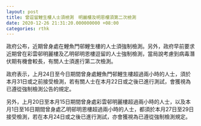 ```yaml
---
layout: post
title: 曾逗留鯉生樓人士須檢測　明麗樓及明恩樓須第二次檢測
date: 2020-12-26 21:31:20.000000000 +08:00
categories: rthk
---
```


政府公布，近期曾身處在鯉魚門邨鯉生樓的人士須強制檢測。另外，政府早前要求近期曾在彩雲邨明麗樓及乙明邨明恩樓逗留的人士強制檢測，當局說考慮到病毒潛伏期有機會較長，有關人士須進行第二次檢測。

政府表示，上月24日至今日期間曾身處鯉魚門邨鯉生樓超過兩小時的人士，須於本月31日或之前接受檢測，若有關人士在本月22日或之後已進行測試，會獲視為已遵從強制檢測公告的規定。

另外，上月20日至本月15日期間曾身處彩雲邨明麗樓超過兩小時的人士，以及本月1日至16日期間曾身處乙明邨明恩樓超過兩小時的人士，都須於本月27日至29日接受檢測，若在本月24日或之後已進行測試，亦會獲視為已遵從強制檢測規定。
